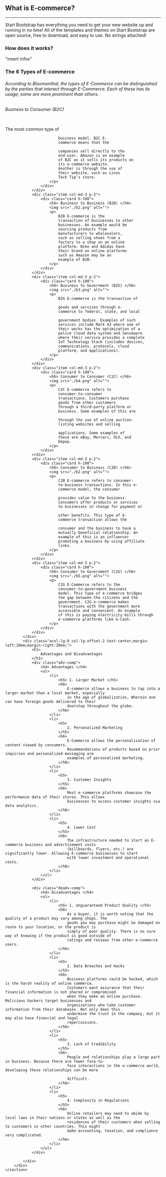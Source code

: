 <section class="bg-primary" id="ecommerce">
    <div class="container">
        <div class="row">
            <div class="col-lg-8 col-lg-offset-2 text-center">
                <h2 class="section-heading">What is E-commerce?</h2>
                <hr class="light">
                <p class="text-faded">Start Bootstrap has everything you need to get your new website up and running in no time! All of the templates and themes on Start Bootstrap are open source, free to download, and easy to use. No strings attached!</p>
            </div>
        </div>
    </div>                                     
      <div class="col-lg-8 col-lg-offset-2 text-center;margin-left:20em;margin-right:20em;">       
                <h3>
                How does it works?
                </h3>
                <p class="text-faded">
                "insert infos"
                </p>
          <div>
                <div class="component-3">
            <h3 class="top-h3"> The 6 Types of E-commerce </h3>
            <h6 class="top-h6">
                According to Bloomenthal, the types of E-Commerce can be distinguished by the parties that
                interact through E-Commerce. Each of these has its usage; some are more prominent than
                others.
            </h6>
            <div class="d-flex align-items-center justify-content-center flex-wrap">
                <div class="item col-md-3 p-2">
                    <div class="card h-100">
                        <h6> Business to Consumer (B2C) </h6>
                        <img src="./b1.png" alt="">
                        <p>
                            The most common type of

                            business model. B2C E-
                            commerce means that the
                            
                            companies sell directly to the
                            end-user. Amazon is an example
                            of B2C as it sells its products on
                            its e-commerce website.
                            Another is through the use of
                            their website, such as Linus
                            Tech Tip’s store.
                        </p>
                    </div>
                </div>
                <div class="item col-md-3 p-2">
                    <div class="card h-100">
                        <h6> Business to Business (B2B) </h6>
                        <img src="./b2.png" alt="">
                        <p>
                            B2B E-commerce is the
                            transaction of businesses to other
                            businesses. An example would be
                            sourcing products from
                            manufacturers to wholesalers,
                            such as selling shoes from a
                            factory to a shop on an online
                            platform. Nike and Adidas have
                            their brand on online platforms
                            such as Amazon may be an
                            example of B2B.
                        </p>
                    </div>
                </div>
                <div class="item col-md-3 p-2">
                    <div class="card h-100">
                        <h6> Business to Government (B2G) </h6>
                        <img src="./b3.png" alt="">
                        <p>
                            B2G E-commerce is the transaction of

                            goods and services through e-
                            commerce to federal, state, and local
                            
                            government bodies. Examples of such
                            services include Mark 43 where one of
                            their works has the optimization of a
                            police cloud data system and Senseware
                            where their service provides a complete
                            IoT Technology Stack (includes devices,
                            communications, protocols, cloud
                            platform, and applications).
                        </p>
                    </div>
                </div>
                <div class="item col-md-3 p-2">
                    <div class="card h-100">
                        <h6> Consumer to Consumer (C2C) </h6>
                        <img src="./b4.png" alt="">
                        <p>
                            C2C E-commerce refers to
                            consumer-to-consumer
                            transactions. Customers purchase
                            goods from other customers
                            through a third-party platform or
                            business. Some examples of this are
                            
                            through the use of online auction-
                            listing websites and selling
                            
                            applications. Some examples of
                            these are eBay, Mercari, OLX, and
                            Depop.
                        </p>
                    </div>
                </div>
                <div class="item col-md-3 p-2">
                    <div class="card h-100">
                        <h6> Consumer to Business (C2B) </h6>
                        <img src="./b2.png" alt="">
                        <p>
                            C2B E-commerce refers to consumer-
                            to-business transactions. In this e-
                            commerce model, the consumer
                            
                            provides value to the business.
                            Consumers offer products or services
                            to businesses in change for payment or
                            
                            other benefits. This type of E-
                            commerce transaction allows the
                            
                            consumer and the business to have a
                            mutually beneficial relationship. An
                            example of this is an influencer
                            promoting a business by using affiliate
                            links.
                        </p>
                    </div>
                </div>
                <div class="item col-md-3 p-2">
                    <div class="card h-100">
                        <h6> Consumer to Government (C2G) </h6>
                        <img src="./b5.png" alt="">
                        <p>
                            C2G E-Commerce refers to the
                            consumer-to-government business
                            model. This type of e-commerce bridges
                            the gap between the citizens and the
                            government. C2G e-commerce makes
                            transactions with the government more
                            accessible and convenient. An example
                            of this is paying electricity bills through
                            e-commerce platforms like G-Cash.
                        </p>
                    </div>
                </div>
            </div>
            <div class="acol-lg-8 col-lg-offset-2 text-center;margin-left:20em;margin-right:20em;">
                <h1>
                    Advantages and Disadvantages
                </h1>
                <div class="adv-comp">
                    <h4> Advantages </h4>
                    <ul>
                        <li>
                            <h5> 1. Larger Market </h5>
                            <h6> 
                                E-commerce allows a business to tap into a larger market than a local market, especially
                                in the age of globalization, Wherein one can have foreign goods delivered to their
                                doorstep throughout the globe.
                            </h6>
                        </li>
                        <li>
                            <h5>
                                2. Personalized Marketing
                            </h5>
                            <h6>
                                E-Commerce allows the personalization of content viewed by consumers.
                                Recommendations of products based on prior inquiries and personalized messaging are
                                examples of personalized marketing.
                            </h6>
                        </li>
                        <li>
                            <h5>
                                3. Customer Insights
                            </h5>
                            <h6>
                                Most e-commerce platforms showcase the performance data of their stores. This allows
                                businesses to access customer insights via data analytics.
                            </h6>
                        </li>
                        <li>
                            <h5>
                                4. Lower Cost
                            </h5>
                            <h6>
                                The infrastructure needed to start an E-commerce business and advertisement costs
                                (billboards, flyers, etc.) are significantly lower. Allowing E-commerce businesses to start
                                with lower investment and operational costs.
                            </h6>
                        </li>
                    </ul>
                </div>

                <div class="deadv-comp">
                    <h4> Disadvantages </h4>
                    <ul>
                        <li>
                            <h5> 1. Unguaranteed Product Quality </h5>
                            <h6> 
                                As a buyer, it is worth noting that the quality of a product may vary among shops. The
                                goods you may purchase might be damaged en route to your location, or the product is
                                simply of poor quality. There is no sure way of knowing if the product is good outside of
                                ratings and reviews from other e-commerce users.
                            </h6>
                        </li>
                        <li>
                            <h5>
                                2. Data Breaches and Hacks
                            </h5>
                            <h6>
                                Business platforms could be hacked, which is the harsh reality of online commerce.
                                Customers want assurance that their financial information is not shared or compromised
                                when they make an online purchase. Malicious hackers target businesses and
                                organizations who take customer information from their databases. Not only does this
                                undermine the trust in the company, but it may also have financial and legal
                                repercussions.
                            </h6>
                        </li>
                        <li>
                            <h5>
                                3. Lack of Credibility
                            </h5>
                            <h6>
                                People and relationships play a large part in business. Because there are fewer face-to-
                                face interactions in the e-commerce world, developing those relationships can be more
                                
                                difficult.
                            </h6>
                        </li>
                        <li>
                            <h5>
                                4. Complexity in Regulations
                            </h5>
                            <h6>
                                Online retailers may need to abide by local laws in their nations or states as well as the
                                residences of their customers when selling to customers in other countries. This might
                                make accounting, taxation, and compliance very complicated.
                            </h6>
                        </li>
                    </ul>
                </div>
                
            </div>
        </div>
    </section>
